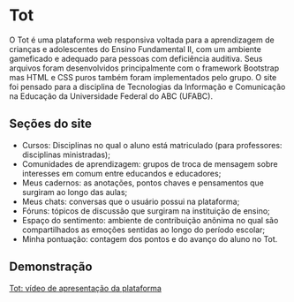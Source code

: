 # Tot
O Tot é uma plataforma web responsiva voltada para a aprendizagem de crianças e adolescentes do Ensino Fundamental II, com um ambiente gameficado e adequado para pessoas com deficiência auditiva. Seus arquivos foram desenvolvidos principalmente com o framework Bootstrap mas HTML e CSS puros também foram implementados pelo grupo. O site foi pensado para a disciplina de Tecnologias da Informação e Comunicação na Educação da Universidade Federal do ABC (UFABC).

## Seções do site
* Cursos: Disciplinas no qual o aluno está matriculado (para professores: disciplinas ministradas);
* Comunidades de aprendizagem: grupos de troca de mensagem sobre interesses em comum entre educandos e educadores;
* Meus cadernos: as anotações, pontos chaves e pensamentos que surgiram ao longo das aulas;
* Meus chats: conversas que o usuário possui na plataforma;
* Fóruns: tópicos de discussão que surgiram na instituição de ensino;
* Espaço do sentimento: ambiente de contribuição anônima no qual são compartilhados as emoções sentidas ao longo do período escolar;
* Minha pontuação: contagem dos pontos e do avanço do aluno no Tot.

## Demonstração
[Tot: vídeo de apresentação da plataforma](https://drive.google.com/file/d/1mxIjp7YgxhGUiNYXOVUfloQFZXAp_bOz/view?usp=sharing)

